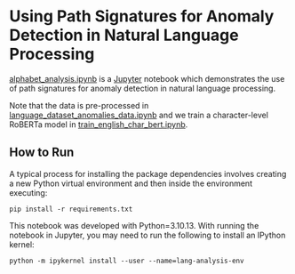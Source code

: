 # Using Path Signatures for Anomaly Detection in Natural Language Processing

[alphabet_analysis.ipynb](alphabet_analysis.ipynb) is a [Jupyter](https://jupyter.org/) notebook which demonstrates the use of path signatures for anomaly detection in natural language processing. 

Note that the data is pre-processed in [language_dataset_anomalies_data.ipynb](language_dataset_anomalies_data.ipynb) and we train a character-level RoBERTa model in [train_english_char_bert.ipynb](train_english_char_bert.ipynb). 

## How to Run

A typical process for installing the package dependencies involves creating a new Python virtual environment and then inside the environment executing:

```
pip install -r requirements.txt
```

This notebook was developed with Python=3.10.13. With running the notebook in Jupyter, you may need to run the following to install an IPython kernel:

```
python -m ipykernel install --user --name=lang-analysis-env
```
